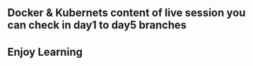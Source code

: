 ## Docker & Kubernets content of live session you can check in day1 to day5 branches

## Enjoy Learning 
